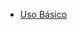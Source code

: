 * [Uso Básico]

<!-- 
* Básico
  * [Comandos Linux](ComandosLinux.md)

* [:us:](/us/)
* -->

[Uso Básico]: https://tecnocrata-org.github.io/11.curvetracer/uso-basico